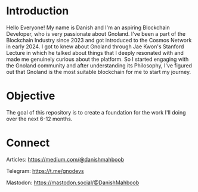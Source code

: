# Introduction
Hello Everyone! My name is Danish and I'm an aspiring Blockchain Developer, who is very passionate about Gnoland. I've been a part of the Blockchain Industry since 2023 and got introduced to the Cosmos Network in early 2024. I got to knew about Gnoland through Jae Kwon's Stanford Lecture in which he talked about things that I deeply resonated with and made me genuinely curious about the platform. So I started engaging with the Gnoland community and after understanding its Philosophy, I've figured out that Gnoland is the most suitable blockchain for me to start my journey.

# Objective
The goal of this repository is to create a foundation for the work I'll doing over the next 6-12 months. 

# Connect
Articles:
https://medium.com/@danishmahboob

Telegram:
https://t.me/gnodevs

Mastodon: https://mastodon.social/@DanishMahboob
